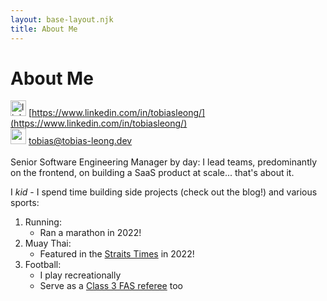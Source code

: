 ```yaml
---
layout: base-layout.njk
title: About Me
---
```


# About Me

<img src="https://upload.wikimedia.org/wikipedia/commons/8/81/LinkedIn_icon.svg" align="bottom" alt="linkedin-image" width="25px"> [https://www.linkedin.com/in/tobiasleong/](https://www.linkedin.com/in/tobiasleong/)<br>
<img src="../assets/email-icon.svg" width="25px"> [tobias@tobias-leong.dev](mailto:tobias@tobias-leong.dev)<br><br>
Senior Software Engineering Manager by day: I lead teams, predominantly on the frontend, on building a SaaS product at scale... that's about it.

I _kid_ - I spend time building side projects (check out the blog!) and various sports:

1. Running:
   - Ran a marathon in 2022!
2. Muay Thai:
   - Featured in the [Straits Times](https://www.edb.gov.sg/en/business-insights/insights/4-day-work-week-in-fnb-recharge-fridays-in-tech-how-companies-are-redefining-the-future-of-work.html) in 2022!
3. Football:
   - I play recreationally
   - Serve as a [Class 3 FAS referee](https://www.fas.org.sg/referees/) too
 